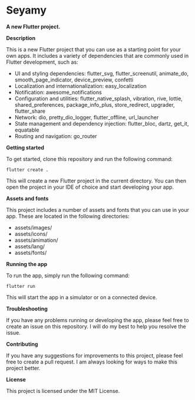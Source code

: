 # Seyamy

**A new Flutter project.**

**Description**

This is a new Flutter project that you can use as a starting point for your own apps. It includes a variety of dependencies that are commonly used in Flutter development, such as:

* UI and styling dependencies: flutter_svg, flutter_screenutil, animate_do, smooth_page_indicator, device_preview, confetti
* Localization and internationalization: easy_localization
* Notification: awesome_notifications
* Configuration and utilities: flutter_native_splash, vibration, rive, lottie, shared_preferences, package_info_plus, store_redirect, upgrader, flutter_share
* Network: dio, pretty_dio_logger, flutter_offline, url_launcher
* State management and dependency injection: flutter_bloc, dartz, get_it, equatable
* Routing and navigation: go_router

**Getting started**

To get started, clone this repository and run the following command:

```
flutter create .
```

This will create a new Flutter project in the current directory. You can then open the project in your IDE of choice and start developing your app.

**Assets and fonts**

This project includes a number of assets and fonts that you can use in your app. These are located in the following directories:

* assets/images/
* assets/icons/
* assets/animation/
* assets/lang/
* assets/fonts/

**Running the app**

To run the app, simply run the following command:

```
flutter run
```

This will start the app in a simulator or on a connected device.

**Troubleshooting**

If you have any problems running or developing the app, please feel free to create an issue on this repository. I will do my best to help you resolve the issue.

**Contributing**

If you have any suggestions for improvements to this project, please feel free to create a pull request. I am always looking for ways to make this project better.

**License**

This project is licensed under the MIT License.

